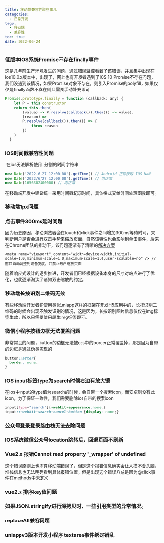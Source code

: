 ```yaml
---
title: 移动端兼容性那些事儿
categories:
  - 日常开发
tags:
  - 移动端
  - 兼容性
toc: true
date: 2022-06-24
---
```




### 低版本IOS系统Promise不存在finally事件

​	这是几年前生产环境发生的问题，通过错误监控看到了该错误，并且集中出现在ios10.0.x版本中，出现了，网上也有开发者遇到了IOS 10 Promise不存在问题，我们没遇到该情况，如果Promise对象不存在，则引入Promise的polyfill，如果仅仅是finally函数不存在则只需要手动补充即可

```js
Promise.prototype.finally = function (callback: any) {
    let P = this.constructor
    return this.then(
        (value) => P.resolve(callback()).then(() => value),
        (reason) =>
        P.resolve(callback()).then(() => {
            throw reason
        })
    )
  }
```



### IOS时间戳兼容性问题

​	在ios无法解析使用`-`分割的时间字符串

```js
new Date('2022-6-27 12:00:00').getTime() // Android 正常获取 IOS NaN
new Date('2022/6/27 12:00:00').getTime() // 均正常
new Date(1656302400000) // 均正常
```

​	在移动端开发中建议统一采用时间戳记录时间，具体格式交给时间处理函数即可。



### 移动端1px问题



### 点击事件300ms延时问题

​	因为历史原因，移动浏览器会在touch和click事件之间增加300ms等待时间，来判断用户是否会进行双击手势来缩放页面，自然该特性也会影响到单击事件，后来在Chrome团队的推动下，该问题逐渐有了清晰的[解决方案](https://bugs.chromium.org/p/chromium/issues/detail?id=169642)

```
<meta name="viewport" content="width=device-width,initial-scale=1.0,minimum-scale=1.0,maximum-scale=1.0,user-scalable=no" /> // 窗口自动调整到设备宽度，并禁止用户缩放页面
```

​	随着响应式设计的逐步推进，开发者们已经根据设备本身的尺寸对站点进行了优化，也就逐渐淘汰了诸如双击缩放的约定。



### 移动端长按识别二维码无效

​	有些移动端开发者在使用类似uniapp这样的框架在开发H5应用中的，长按识别二维码的时候会出现不触发识别的情况，这是因为，长按识别图片信息仅仅在img标签生效，所以只需要使用原生img标签即可。



### 微信小程序按钮边框无法覆盖问题

​	非常常见的问题，button的边框无法被css中的border正常覆盖掉，那是因为自带的边框是通过伪类实现的

```css
button::after{
  border: none;
}
```

### IOS input标签type为search时候右边有放大镜

​	在ios中input的type值为search的时候，会自带一个搜索icon，而安卓则没有此icon，为了保证一致性，我们需要删除ios自带的搜索icon

```css
input[type="search"]{-webkit-appearance:none;} 
input::-webkit-search-cancel-button {display: none;}
```



### 公众号登录登录路由栈无法去除问题



### IOS系统微信公众号location跳转后，回退页面不刷新



### Vue2.x 报错Cannot read property '_wrapper' of undefined

​	这个错误原则上也不算移动端错误了，但是这个报错信息确实会让人摸不着头脑，堆栈信息也无法明确看到具体报错位置，但是出现这个错误八成是因为@click事件在methods中未定义



### vue2.x 排序key值问题



### 如果JSON.stringify进行深拷贝时，一些引用类型的异常情况。



### replaceAll兼容问题



### uniappv3版本开发小程序 textarea事件绑定错乱

